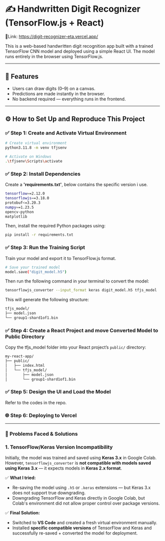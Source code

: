 # ✍️ Handwritten Digit Recognizer (TensorFlow.js + React)
🔗Link: https://digit-recognizer-eta.vercel.app/

This is a web-based handwritten digit recognition app built with a trained TensorFlow CNN model and deployed using a simple React UI. The model runs entirely in the browser using TensorFlow.js.

---

## 🧩 Features

- Users can draw digits (0–9) on a canvas.
- Predictions are made instantly in the browser.
- No backend required — everything runs in the frontend.

---

## ⚙️ How to Set Up and Reproduce This Project

### ✅ Step 1: Create and Activate Virtual Environment

```bash
# Create virtual environment
python3.11.8 -m venv tfjsenv

# Activate on Windows
.\tfjsenv\Scripts\activate
```

### ✅ Step 2: Install Dependencies
Create  a <b>'requirements.txt'</b>, below contains the specific version i use.
```bash
tensorflow==2.12.0
tensorflowjs==3.18.0
protobuf<=3.20.3
numpy==1.23.5
opencv-python
matplotlib
```
Then, install the required Python packages using:
```bash
pip install -r requirements.txt
```


### ✅ Step 3: Run the Training Script
Train your model and export it to TensorFlow.js format.
```bash
# Save your trained model
model.save("digit_model.h5")
```

Then run the following command in your terminal to convert the model:
```bash
tensorflowjs_converter --input_format keras digit_model.h5 tfjs_model
```

This will generate the following structure:
```bash
tfjs_model/
├── model.json
└── group1-shard1of1.bin
```

### ✅ Step 4: Create a React Project and move Converted Model to Public Directory
Copy the tfjs_model folder into your React project’s `public/` directory:

```bash
my-react-app/
├── public/
│   ├── index.html
│   └── tfjs_model/
│       ├── model.json
│       └── group1-shard1of1.bin
```
### ✅ Step 5: Design the UI and Load the Model
Refer to the codes in the repo.

### 🌐 Step 6: Deploying to Vercel 

---

### 🚧 Problems Faced & Solutions

### 1. TensorFlow/Keras Version Incompatibility

Initially, the model was trained and saved using **Keras 3.x** in Google Colab. However, `tensorflowjs_converter` is **not compatible with models saved using Keras 3.x** — it expects models in **Keras 2.x format**.

✅ **What I tried:**
- Re-saving the model using `.h5` or `.keras` extensions — but Keras 3.x does not support true downgrading.
- Downgrading TensorFlow and Keras directly in Google Colab, but Colab's environment did not allow proper control over package versions.

✅ **Final Solution:**
- Switched to **VS Code** and created a fresh virtual environment manually.
- Installed **specific compatible versions** of TensorFlow and Keras and successfully re-saved + converted the model for deployment.
